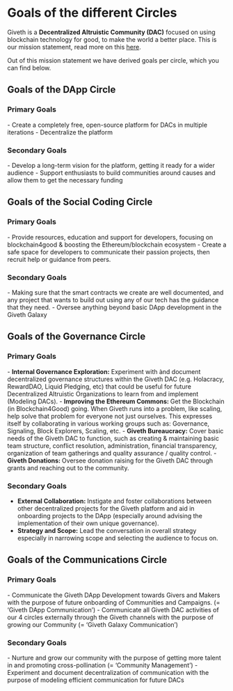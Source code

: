 <h1>Goals of the different Circles</h1>

Giveth is a **Decentralized Altruistic Community (DAC)** focused on using blockchain technology for good, to make the world a better place. This is our mission statement, read more on this [here](../dac/mission.md).

Out of this mission statement we have derived goals per circle, which you can find below.

<h2>Goals of the DApp Circle</h2>

<h3>Primary Goals</h3>
- Create a completely free, open-source platform for DACs in multiple iterations
- Decentralize the platform  

<h3>Secondary Goals</h3>
- Develop a long-term vision for the platform, getting it ready for a wider audience
- Support enthusiasts to build communities around causes and allow them to get the necessary funding

<h2>Goals of the Social Coding Circle</h2>

<h3>Primary Goals</h3>
- Provide resources, education and support for developers, focusing on blockchain4good & boosting the Ethereum/blockchain ecosystem
- Create a safe space for developers to communicate their passion projects, then recruit help or guidance from peers.

<h3>Secondary Goals</h3>
- Making sure that the smart contracts we create are well documented, and any project that wants to build out using any of our tech has the guidance that they need.
- Oversee anything beyond basic DApp development in the Giveth Galaxy

<h2>Goals of the Governance Circle</h2>

<h3> Primary Goals </h3>
- <b>Internal Governance Exploration:</b> Experiment with ànd document decentralized governance structures within the Giveth DAC (e.g. Holacracy, RewardDAO, Liquid Pledging, etc) that could be useful for future Decentralized Altruistic Organizations to learn from and implement (Modeling DACs).
- <b> Improving the Ethereum Commons: </b> Get the Blockchain (in Blockchain4Good) going. When Giveth runs into a problem, like scaling, help solve that problem for everyone not just ourselves. This expresses itself by collaborating in various working groups such as: Governance, Signaling, Block Explorers, Scaling, etc.
- <b> Giveth Bureaucracy:</b> Cover basic needs of the Giveth DAC to function, such as creating & maintaining basic team structure, conflict resolution, administration, financial transparency, organization of team gatherings and quality assurance / quality control.
- <b> Giveth Donations: </b> Oversee donation raising for the Giveth DAC through grants and reaching out to the community.

<h3> Secondary Goals </h3>

- <b> External Collaboration: </b> Instigate and foster collaborations between other decentralized projects for the Giveth platform and aid in onboarding projects to the DApp (especially around advising the implementation of their own unique governance).
- <b>Strategy and Scope:</b> Lead the conversation in overall strategy especially in narrowing scope and selecting the audience to focus on.


<h2>Goals of the Communications Circle</h2>

<h3>Primary Goals</h3>
- Communicate the Giveth DApp Development towards Givers and Makers with the purpose of future onboarding of Communities and Campaigns. (= ‘Giveth DApp Communication’)
- Communicate all Giveth DAC activities of our 4 circles externally through the Giveth channels with the purpose of growing our Community (= ‘Giveth Galaxy Communication’)

<h3>Secondary Goals</h3>
- Nurture and grow our community with the purpose of getting more talent in and promoting cross-pollination (= ‘Community Management’)
- Experiment and document decentralization of communication with the purpose of modeling efficient communication for future DACs
